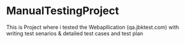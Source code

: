 # ManualTestingProject
This is Project  where i tested the Webapllication (qa.jbktest.com) with writing test senarios &amp; detailed test cases and test plan

